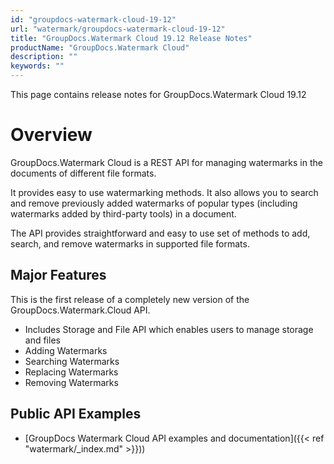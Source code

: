 ```yaml
---
id: "groupdocs-watermark-cloud-19-12"
url: "watermark/groupdocs-watermark-cloud-19-12"
title: "GroupDocs.Watermark Cloud 19.12 Release Notes"
productName: "GroupDocs.Watermark Cloud"
description: ""
keywords: ""
---
```




This page contains release notes for GroupDocs.Watermark Cloud 19.12


# Overview #

GroupDocs.Watermark Cloud is a REST API for managing watermarks in the documents of different file formats.

It provides easy to use watermarking methods. It also allows you to search and remove previously added watermarks of popular types (including watermarks added by third-party tools) in a document.

The API provides straightforward and easy to use set of methods to add, search, and remove watermarks in supported file formats.

## Major Features ##

This is the first release of a completely new version of the GroupDocs.Watermark.Cloud API.



* Includes Storage and File API which enables users to manage storage and files
* Adding Watermarks
* Searching Watermarks
* Replacing Watermarks
* Removing Watermarks


## Public API Examples ##

* [GroupDocs Watermark Cloud API examples and documentation]({{< ref "watermark/_index.md" >}}))

 
